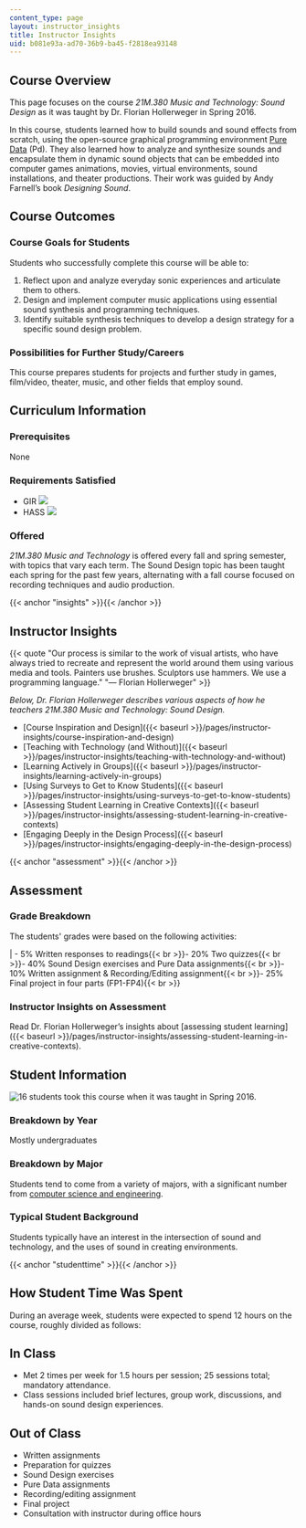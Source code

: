 ```yaml
---
content_type: page
layout: instructor_insights
title: Instructor Insights
uid: b081e93a-ad70-36b9-ba45-f2818ea93148
---
```


Course Overview
---------------

This page focuses on the course _21M.380 Music and Technology: Sound Design_ as it was taught by Dr. Florian Hollerweger in Spring 2016.

In this course, students learned how to build sounds and sound effects from scratch, using the open-source graphical programming environment [Pure Data](https://puredata.info/) (Pd). They also learned how to analyze and synthesize sounds and encapsulate them in dynamic sound objects that can be embedded into computer games animations, movies, virtual environments, sound installations, and theater productions. Their work was guided by Andy Farnell’s book _Designing Sound_.

Course Outcomes
---------------

### Course Goals for Students

Students who successfully complete this course will be able to:

1.  Reflect upon and analyze everyday sonic experiences and articulate them to others.
2.  Design and implement computer music applications using essential sound synthesis and programming techniques.
3.  Identify suitable synthesis techniques to develop a design strategy for a specific sound design problem.

### Possibilities for Further Study/Careers

This course prepares students for projects and further study in games, film/video, theater, music, and other fields that employ sound.

Curriculum Information
----------------------

### Prerequisites

None

### Requirements Satisfied

*   GIR ![](/images/educator/icon-question-gir.png)
*   HASS ![](/images/educator/icon-question-hass.png)

### Offered

_21M.380 Music and Technology_ is offered every fall and spring semester, with topics that vary each term. The Sound Design topic has been taught each spring for the past few years, alternating with a fall course focused on recording techniques and audio production.

{{< anchor "insights" >}}{{< /anchor >}}

Instructor Insights
-------------------

{{< quote "Our process is similar to the work of visual artists, who have always tried to recreate and represent the world around them using various media and tools. Painters use brushes. Sculptors use hammers. We use a programming language." "— Florian Hollerweger" >}}

_Below, Dr. Florian Hollerweger describes various aspects of how he teachers 21M.380 Music and Technology: Sound Design._

*   [Course Inspiration and Design]({{< baseurl >}}/pages/instructor-insights/course-inspiration-and-design)
*   [Teaching with Technology (and Without)]({{< baseurl >}}/pages/instructor-insights/teaching-with-technology-and-without)
*   [Learning Actively in Groups]({{< baseurl >}}/pages/instructor-insights/learning-actively-in-groups)
*   [Using Surveys to Get to Know Students]({{< baseurl >}}/pages/instructor-insights/using-surveys-to-get-to-know-students)
*   [Assessing Student Learning in Creative Contexts]({{< baseurl >}}/pages/instructor-insights/assessing-student-learning-in-creative-contexts)
*   [Engaging Deeply in the Design Process]({{< baseurl >}}/pages/instructor-insights/engaging-deeply-in-the-design-process)

{{< anchor "assessment" >}}{{< /anchor >}}

Assessment
----------

### Grade Breakdown

The students' grades were based on the following activities:

| - 5% Written responses to readings{{< br >}}- 20% Two quizzes{{< br >}}- 40% Sound Design exercises and Pure Data assignments{{< br >}}- 10% Written assignment & Recording/Editing assignment{{< br >}}- 25% Final project in four parts (FP1-FP4){{< br >}} 

### Instructor Insights on Assessment

Read Dr. Florian Hollerweger’s insights about [assessing student learning]({{< baseurl >}}/pages/instructor-insights/assessing-student-learning-in-creative-contexts).

Student Information
-------------------

![16 students took this course when it was taught in Spring 2016.](BASEURL_PLACEHOLDER/resources/16)

### Breakdown by Year

Mostly undergraduates

### Breakdown by Major

Students tend to come from a variety of majors, with a significant number from [computer science and engineering](https://www.eecs.mit.edu/).

### Typical Student Background

Students typically have an interest in the intersection of sound and technology, and the uses of sound in creating environments.

{{< anchor "studenttime" >}}{{< /anchor >}}

How Student Time Was Spent
--------------------------

During an average week, students were expected to spend 12 hours on the course, roughly divided as follows:

In Class
--------

*   Met 2 times per week for 1.5 hours per session; 25 sessions total; mandatory attendance.
*   Class sessions included brief lectures, group work, discussions, and hands-on sound design experiences.

Out of Class
------------

*   Written assignments
*   Preparation for quizzes
*   Sound Design exercises
*   Pure Data assignments
*   Recording/editing assignment
*   Final project
*   Consultation with instructor during office hours